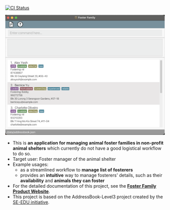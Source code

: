 [![CI Status](https://github.com/se-edu/addressbook-level3/workflows/Java%20CI/badge.svg)](https://github.com/AY2324S1-CS2103T-T13-4/tp/actions)

![Ui](docs/images/Ui.png)

* This is **an application for managing animal foster families in non-profit animal shelters** which currently do not have a good logistical workflow to do so.<br>
* Target user: Foster manager of the animal shelter
* 
  Example usages:
  * as a streamlined workflow to **manage list of fosterers**
  * provides an **intuitive** way to manage fosterers' details, such as their **availability** and **animals they can foster**
* For the detailed documentation of this project, see the **[Foster Family Product Website](https://ay2324s1-cs2103t-t13-4.github.io/tp/)**.
* This project is based on the AddressBook-Level3 project created by the [SE-EDU initiative](https://se-education.org).
